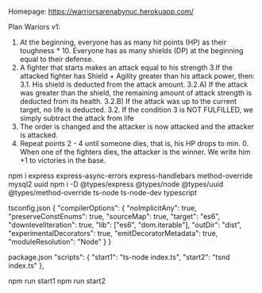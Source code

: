 Homepage: https://warriorsarenabynuc.herokuapp.com/


Plan Wariors v1:

1. At the beginning, everyone has as many hit points (HP) as their toughness \* 10. Everyone has as many shields (DP) at the beginning equal to their defense.
2. A fighter that starts makes an attack equal to his strength
   3.If the attacked fighter has Shield + Agility greater than his attack power, then:
   3.1. His shield is deducted from the attack amount.
   3.2.A) If the attack was greater than the shield, the remaining amount of attack strength is deducted from its health.
   3.2.B) If the attack was up to the current target, no life is deducted.
   3.2. If the condition 3 is NOT FULFILLED, we simply subtract the attack from life
3. The order is changed and the attacker is now attacked and the attacker is attacked.
4. Repeat points 2 - 4 until someone dies, that is, his HP drops to min. 0. When one of the fighters dies, the attacker is the winner. We write him +1 to victories in the base.

npm i express express-async-errors express-handlebars method-override mysql2 uuid
npm i -D @types/express @types/node @types/uuid @types/method-override ts-node ts-node-dev typescript

tsconfig.json
{
"compilerOptions": {
"noImplicitAny": true,
"preserveConstEnums": true,
"sourceMap": true,
"target": "es6",
"downlevelIteration": true,
"lib": ["es6", "dom.iterable"],
"outDir": "dist",
"experimentalDecorators": true,
"emitDecoratorMetadata": true,
"moduleResolution": "Node"
}
}

package.json
"scripts": {
"start1": "ts-node index.ts",
"start2": "tsnd index.ts"
},

npm run start1
npm run start2
